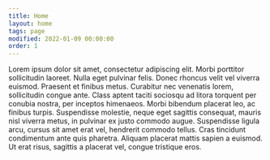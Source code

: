 ```yaml
---
title: Home
layout: home
tags: page
modified: 2022-01-09 00:00:00
order: 1
---
```


<div class="">
	Lorem ipsum dolor sit amet, consectetur adipiscing elit. Morbi porttitor sollicitudin laoreet. Nulla eget pulvinar felis. Donec rhoncus velit vel viverra euismod. Praesent et finibus metus. Curabitur nec venenatis lorem, sollicitudin congue ante. Class aptent taciti sociosqu ad litora torquent per conubia nostra, per inceptos himenaeos. Morbi bibendum placerat leo, ac finibus turpis. Suspendisse molestie, neque eget sagittis consequat, mauris nisl viverra metus, in pulvinar ex justo commodo augue. Suspendisse ligula arcu, cursus sit amet erat vel, hendrerit commodo tellus. Cras tincidunt condimentum ante quis pharetra. Aliquam placerat mattis sapien a euismod. Ut erat risus, sagittis a placerat vel, congue tristique eros.
</div>

